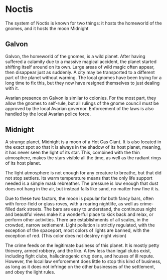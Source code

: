 # Noctis
The system of Noctis is known for two things: it hosts the homeworld of the gnomes, and it hosts the moon Midnight

## Galvon
Galvon, the homeworld of the gnomes, is a wild planet. After having suffered a calamity due to a massive magical accident, the planet started shifting itself around on its own. Large areas of wild magic often appear, then disappear just as suddenly. A city may be transported to a different part of the planet without warning. The local gnomes have been trying for a long time to fix this, but they now have resigned themselves to just dealing with it. 

Avarian presence on Galvon is similar to colonies. For the most part, they allow the gnomes to self-rule, but all rulings of the gnome council must be approved by the local Avarian governor. Enforcement of the laws is also handled by the local Avarian police force. 

## Midnight
A strange planet, Midnight is a moon of a Hot Gas Giant. It is also located in the exact spot so that it is always in the shadow of its host planet, meaning, it has never seen the light of its star. This, combined with the thin atmosphere, makes the stars visible all the time, as well as the radiant rings of its host planet. 

The light atmosphere is not enough for any creature to breathe, but that did not stop settlers. Its warm temperature means that the only life support needed is a simple mask rebreather. The pressure is low enough that dust does not hang in the air, but instead falls like sand, no matter how fine it is. 

Due to these two factors, the moon is popular for both fancy bars, often with force-field or glass roves, with a roaring nightlife, as well as crime-filled dark streets. The bars are easy to understand, the continuous night and beautiful views make it a wonderful place to kick back and relax, or perform other activities. There are establishments of all scales, in the crowded, narrow settlement. Light pollution is strictly regulated, with the exception of the spaceport, most colors of lights are banned, with the exception of red. (This color does not destroy night vision) 

The crime feeds on the legitimate business of this planet. It is mostly petty thievery, armed robbery, and the like. A few less than legal clubs exist, including fight clubs, hallucinogenic drug dens, and houses of ill repute. However, the local law enforcement does little to stop this kind of business, as long as it does not infringe on the other businesses of the settlement, and obey the light rules. 
